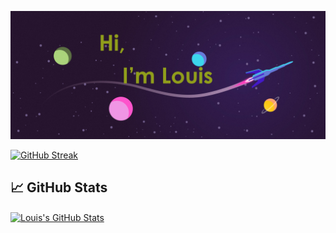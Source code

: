 [![Header](https://github.com/LpSymons/LpSymons/blob/main/BR.png "Header")](https://github.com/LpSymons)

[![GitHub Streak](http://github-readme-streak-stats.herokuapp.com?user=LpSymons&theme=shades-of-purple&hide_border=true&fire=00F1FF&background=9B00E8&stroke=00F1FF&currStreakLabel=FF019A&ring=FF019A&border=00F1FF&sideLabels=FF30E6&currStreakNum=00F1FF&dates=00F1FF)](https://git.io/streak-stats)

## &#x1f4c8; GitHub Stats

<a href="https://github.com/LpSymons/LpSymons">
  <img align="center" src="https://github-readme-stats.vercel.app/api?username=LpSymons&show_icons=true&line_height=27&count_private=true&title_color=ffffff&text_color=c9cacc&icon_color=2bbc8a&bg_color=1d1f21" alt="Louis's GitHub Stats" />
</a>
